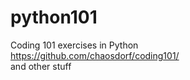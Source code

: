 # python101
Coding 101 exercises in Python  
https://github.com/chaosdorf/coding101/  
and other stuff
